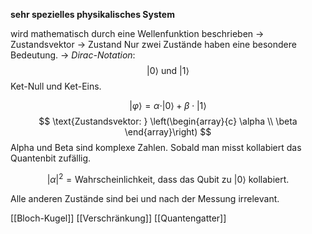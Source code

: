 **sehr spezielles physikalisches System**

wird mathematisch durch eine Wellenfunktion beschrieben -> Zustandsvektor -> Zustand
Nur zwei Zustände haben eine besondere Bedeutung.
-> *Dirac-Notation*:
$$
|0 \rangle \text{ und } |1 \rangle
$$
Ket-Null und Ket-Eins.

$$
|\varphi \rangle = \alpha \cdot |0 \rangle + \beta \cdot |1 \rangle
$$
$$
\text{Zustandsvektor: } \left(\begin{array}{c} \alpha \\ \beta \end{array}\right)
$$
Alpha und Beta sind komplexe Zahlen.
Sobald man misst kollabiert das Quantenbit zufällig.

$$
|\alpha|^2 = \text{Wahrscheinlichkeit, dass das Qubit zu } |0\rangle \text{ kollabiert.}
$$

Alle anderen Zustände sind bei und nach der Messung irrelevant.

[[Bloch-Kugel]]
[[Verschränkung]]
[[Quantengatter]]